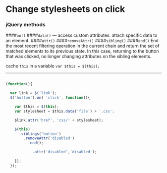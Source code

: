 # Change stylesheets on click


### jQuery methods
####`on()`
####`data()` — access custom attributes. attach specific data to an element. 
####`attr()` 
####`removeAttr()`
####`sibling()`
####`end()`
End the most recent filtering operation in the current chain and return the set of matched elements to its previous state. In this case, returning to the button that was clicked, no longer changing attributes on the sibling elements.


cache `this` in a variable 
`var $this = $(this);`
___

```js

(function(){

  var link = $('link');
  $('button').on( 'click', function(){

    var $this = $(this);
    var stylesheet = $this.data('file') + '.css';

    $link.attr('href', 'css/' + stylesheet);

    $(this)
      .siblings('button')
        .removeAttr('disabled')
          .end();

            .attr('disabled','disabled');  
            
    });
  });

```
